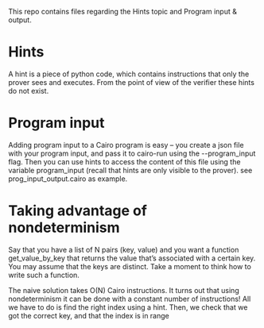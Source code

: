 This repo contains files regarding the Hints topic and Program input & output.

# Hints
A hint is a piece of python code, which contains instructions that only the prover sees and executes. From the point of view of the verifier these hints do not exist.

# Program input
Adding program input to a Cairo program is easy – you create a json file with your program input, and pass it to cairo-run using the --program_input flag. Then you can use hints to access the content of this file using the variable program_input (recall that hints are only visible to the prover).
see prog_input_output.cairo as example.

# Taking advantage of nondeterminism
Say that you have a list of N pairs (key, value) and you want a function get_value_by_key that returns the value that’s associated with a certain key. You may assume that the keys are distinct. Take a moment to think how to write such a function.

The naive solution takes O(N) Cairo instructions. It turns out that using nondeterminism it can be done with a constant number of instructions! All we have to do is find the right index using a hint. Then, we check that we got the correct key, and that the index is in range
